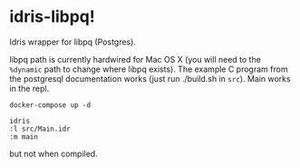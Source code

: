 # idris-libpq!

Idris wrapper for libpq (Postgres).

libpq path is currently hardwired for Mac OS X (you will need to the `%dynamic` path to 
change where libpq exists). The example C program from the postgresql documentation works 
(just run ./build.sh in `src`). Main works in the repl.

```
docker-compose up -d

idris
:l src/Main.idr
:m main
```

but not when compiled. 

